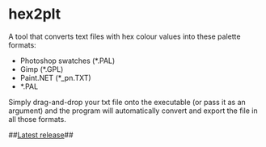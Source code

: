 # hex2plt
A tool that converts text files with hex colour values into these palette formats:

- Photoshop swatches (*.PAL)
- Gimp (*.GPL)
- Paint.NET (*_pn.TXT)
- *.PAL

Simply drag-and-drop your txt file onto the executable (or pass it as an argument) and the program will automatically convert and export the file in all those formats.

##[Latest release](https://github.com/Blokatt/hex2plt/releases/latest)##
